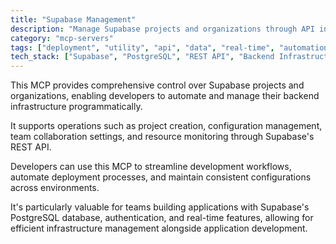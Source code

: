 ```yaml
---
title: "Supabase Management"
description: "Manage Supabase projects and organizations through API integration for streamlined database and backend operations."
category: "mcp-servers"
tags: ["deployment", "utility", "api", "data", "real-time", "automation", "infrastructure management"]
tech_stack: ["Supabase", "PostgreSQL", "REST API", "Backend Infrastructure", "Database Management", "authentication"]
---
```


This MCP provides comprehensive control over Supabase projects and organizations, enabling developers to automate and manage their backend infrastructure programmatically. 

It supports operations such as project creation, configuration management, team collaboration settings, and resource monitoring through Supabase's REST API.

Developers can use this MCP to streamline development workflows, automate deployment processes, and maintain consistent configurations across environments. 

It's particularly valuable for teams building applications with Supabase's PostgreSQL database, authentication, and real-time features, allowing for efficient infrastructure management alongside application development.